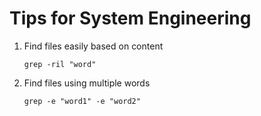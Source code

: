 # Tips for System Engineering


1. Find files easily based on content
  
       grep -ril "word"


2. Find files using multiple words

       grep -e "word1" -e "word2"
